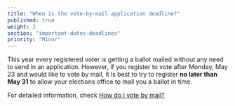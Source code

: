 ```yaml
---
title: "When is the vote-by-mail application deadline?"
published: true
weight: 3
section: "important-dates-deadlines"
priority: "Minor"
---
```


This year every registered voter is getting a ballot mailed without any need to send in an application. However, if you register to vote after Monday, May 23 and would like to vote by mail, it is best to try to register **no later than May 31**  to allow your elections office to mail you a ballot in time.

For detailed information, check [How do I vote by mail?](#menu-item-vote-by-mail)  

